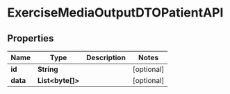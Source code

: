 

# ExerciseMediaOutputDTOPatientAPI


## Properties

| Name | Type | Description | Notes |
|------------ | ------------- | ------------- | -------------|
|**id** | **String** |  |  [optional] |
|**data** | **List&lt;byte[]&gt;** |  |  [optional] |



